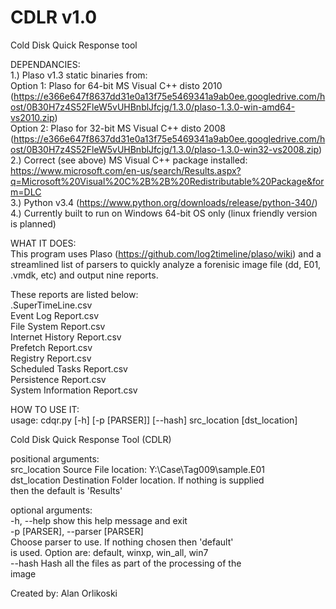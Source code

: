 # CDLR v1.0
Cold Disk Quick Response tool  

DEPENDANCIES:  
1.) Plaso v1.3 static binaries from:  
	Option 1: Plaso for 64-bit MS Visual C++ disto 2010 (https://e366e647f8637dd31e0a13f75e5469341a9ab0ee.googledrive.com/host/0B30H7z4S52FleW5vUHBnblJfcjg/1.3.0/plaso-1.3.0-win-amd64-vs2010.zip)  
	Option 2: Plaso for 32-bit MS Visual C++ disto 2008 (https://e366e647f8637dd31e0a13f75e5469341a9ab0ee.googledrive.com/host/0B30H7z4S52FleW5vUHBnblJfcjg/1.3.0/plaso-1.3.0-win32-vs2008.zip)  
2.) Correct (see above) MS Visual C++ package installed: https://www.microsoft.com/en-us/search/Results.aspx?q=Microsoft%20Visual%20C%2B%2B%20Redistributable%20Package&form=DLC  
3.) Python v3.4 (https://www.python.org/downloads/release/python-340/)  
4.) Currently built to run on Windows 64-bit OS only (linux friendly version is planned)  



WHAT IT DOES:  
This program uses Plaso (https://github.com/log2timeline/plaso/wiki) and a streamlined list of parsers to quickly analyze a forenisic image file (dd, E01, .vmdk, etc) and output nine reports.  

These reports are listed below:  
    <Source File Name>.SuperTimeLine.csv  
    Event Log Report.csv  
    File System Report.csv  
    Internet History Report.csv  
    Prefetch Report.csv  
    Registry Report.csv  
    Scheduled Tasks Report.csv  
    Persistence Report.csv  
    System Information Report.csv  


HOW TO USE IT:  
usage: cdqr.py [-h] [-p [PARSER]] [--hash] src_location [dst_location]  

Cold Disk Quick Response Tool (CDLR)  

positional arguments:  
  src_location          Source File location: Y:\Case\Tag009\sample.E01  
  dst_location          Destination Folder location. If nothing is supplied  
                        then the default is 'Results'  

optional arguments:  
  -h, --help            show this help message and exit  
  -p [PARSER], --parser [PARSER]  
                        Choose parser to use. If nothing chosen then 'default'  
                        is used. Option are: default, winxp, win_all, win7  
  --hash                Hash all the files as part of the processing of the  
                        image  

Created by: Alan Orlikoski  